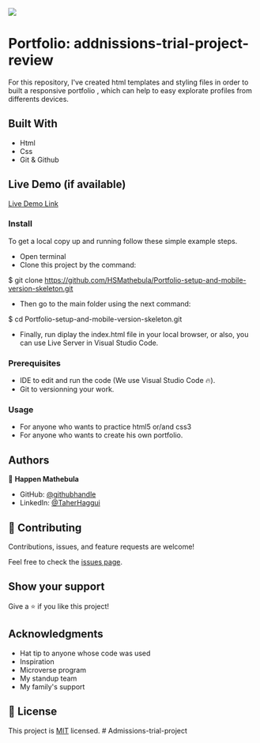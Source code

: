 ![](https://img.shields.io/badge/Microverse-blueviolet)

# Portfolio: addnissions-trial-project-review

For this repository, I've created html templates and styling files in order to built a responsive portfolio ,  which can help to easy explorate  profiles from differents devices.

## Built With

- Html
- Css
- Git & Github

## Live Demo (if available)

[Live Demo Link](https://github.com/HSMathebula/Portfolio-setup-and-mobile-version-skeletonm)

### Install

To get a local copy up and running follow these simple example steps.
- Open terminal
- Clone this project by the command: 

$ git clone https://github.com/HSMathebula/Portfolio-setup-and-mobile-version-skeleton.git

- Then go to the main folder using the next command:

$ cd Portfolio-setup-and-mobile-version-skeleton.git

- Finally, run diplay the index.html file in your local browser, or also, you can use Live Server in Visual Studio Code.

### Prerequisites

- IDE to edit and run the code (We use Visual Studio Code 🔥).
- Git to versionning your work.

### Usage

- For anyone who wants to practice html5 or/and css3
- For anyone who wants to create his own portfolio.

## Authors

👤 **Happen Mathebula**

- GitHub: [@githubhandle](https://github.com/HSMathebula)
- LinkedIn: [@TaherHaggui](https://www.linkedin.com/in/happen-mathebula-4b0438115/)

## 🤝 Contributing

Contributions, issues, and feature requests are welcome!

Feel free to check the [issues page](../../issues/).

## Show your support

Give a ⭐️ if you like this project!

## Acknowledgments

- Hat tip to anyone whose code was used
- Inspiration
- Microverse program
- My standup team
- My family's support

## 📝 License

This project is [MIT](MIT.md) licensed.
#   A d m i s s i o n s - t r i a l - p r o j e c t  
 